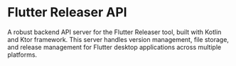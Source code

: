 # Flutter Releaser API

A robust backend API server for the Flutter Releaser tool, built with Kotlin and Ktor framework. This server handles version management, file storage, and release management for Flutter desktop applications across multiple platforms.
